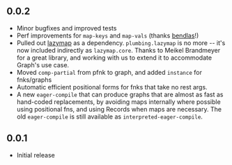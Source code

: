 ## 0.0.2
 * Minor bugfixes and improved tests
 * Perf improvements for `map-keys` and `map-vals` (thanks [bendlas](https://github.com/bendlas)!)
 * Pulled out [lazymap](https://bitbucket.org/kotarak/lazymap) as a dependency.  `plumbing.lazymap` is no more -- it's now included indirectly as `lazymap.core`.  Thanks to Meikel Brandmeyer for a great library, and working with us to extend it to accommodate Graph's use case.
 * Moved `comp-partial` from pfnk to graph, and added `instance` for fnks/graphs
 * Automatic efficient positional forms for fnks that take no rest args.
 * A new `eager-compile` that can produce graphs that are almost as fast as hand-coded replacements, by avoiding maps internally where possible using positional fns, and using Records when maps are necessary.  The old `eager-compile` is still available as `interpreted-eager-compile`.

## 0.0.1
 * Initial release

